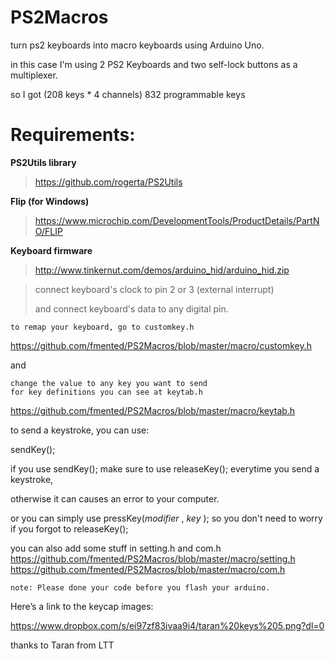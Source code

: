 # PS2Macros

turn ps2 keyboards into macro keyboards using Arduino Uno.
>
in this case I'm using 2 PS2 Keyboards and two self-lock buttons as a multiplexer.
>
so I got (208 keys * 4 channels) 832 programmable keys


# Requirements:


   **PS2Utils library**
   >https://github.com/rogerta/PS2Utils
    
   **Flip (for Windows)**
   >https://www.microchip.com/DevelopmentTools/ProductDetails/PartNO/FLIP
    
   **Keyboard firmware**
   >http://www.tinkernut.com/demos/arduino_hid/arduino_hid.zip
   
>
>
>
>    

>connect keyboard's clock to pin 2 or 3 (external interrupt)
>
>and connect keyboard's data to any digital pin.
>
>
>
>



    to remap your keyboard, go to customkey.h
   https://github.com/fmented/PS2Macros/blob/master/macro/customkey.h
    
and

    change the value to any key you want to send
    for key definitions you can see at keytab.h
   https://github.com/fmented/PS2Macros/blob/master/macro/keytab.h
    



to send a keystroke, you can use:
>
sendKey();
>
if you use sendKey(); make sure to use releaseKey(); everytime you send a keystroke, 
>
otherwise it can causes an error to your computer.
>
or you can simply use pressKey(*modifier* , *key* ); so you don't need to worry if you forgot to releaseKey(); 
>
>


you can also add some stuff in setting.h and com.h
https://github.com/fmented/PS2Macros/blob/master/macro/setting.h
https://github.com/fmented/PS2Macros/blob/master/macro/com.h
>
>
>
>

    note: Please done your code before you flash your arduino.

>
>
>
>


Here’s a link to the keycap images:
>
https://www.dropbox.com/s/ei97zf83ivaa9i4/taran%20keys%205.png?dl=0
>
thanks to Taran from LTT

      
   

